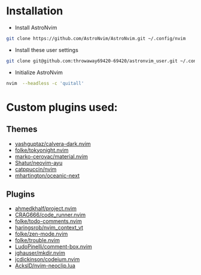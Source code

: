 # Installation

- Install AstroNvim

```sh
git clone https://github.com/AstroNvim/AstroNvim.git ~/.config/nvim
```

- Install these user settings

```sh
git clone git@github.com:throwaway69420-69420/astronvim_user.git ~/.config/nvim/lua/user
```

- Initialize AstroNvim

```sh
nvim  --headless -c 'quitall'
```

# Custom plugins used:

## Themes

- [yashguptaz/calvera-dark.nvim](https://github.com/yashguptaz/calvera-dark.nvim)
- [folke/tokyonight.nvim](https://github.com/folke/tokyonight.nvim)
- [marko-cerovac/material.nvim](https://github.com/marko-cerovac/material.nvim)
- [Shatur/neovim-ayu](https://github.com/Shatur/neovim-ayu)
- [catppuccin/nvim](https://github.com/catppuccin/nvim)
- [mhartington/oceanic-next](https://github.com/mhartington/oceanic-next)

## Plugins

- [ahmedkhalf/project.nvim](https://github.com/ahmedkhalf/project.nvim)
- [CRAG666/code_runner.nvim](https://github.com/CRAG666/code_runner.nvim)
- [folke/todo-comments.nvim](https://github.com/folke/todo-comments.nvim)
- [haringsrob/nvim_context_vt](https://github.com/haringsrob/nvim_context_vt)
- [folke/zen-mode.nvim](https://github.com/folke/zen-mode.nvim)
- [folke/trouble.nvim](https://github.com/folke/trouble.nvim)
- [LudoPinelli/comment-box.nvim](https://github.com/LudoPinelli/comment-box.nvim)
- [jghauser/mkdir.nvim](https://github.com/jghauser/mkdir.nvim)
- [jcdickinson/codeium.nvim](https://github.com/jcdickinson/codeium.nvim)
- [AckslD/nvim-neoclip.lua](https://github.com/AckslD/nvim-neoclip.lua)

